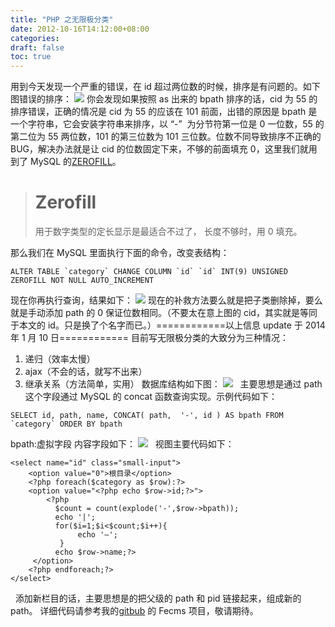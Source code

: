 ```yaml
---
title: "PHP 之无限极分类"
date: 2012-10-16T14:12:00+08:00
categories: 
draft: false
toc: true
---
```


用到今天发现一个严重的错误，在 id 超过两位数的时候，排序是有问题的。如下图错误的排序： ![](https://blog-1251237404.cos.ap-guangzhou.myqcloud.com/20190424160845.png) 你会发现如果按照 as 出来的 bpath 排序的话，cid 为 55 的排序错误，正确的情况是 cid 为 55 的应该在 101 前面，出错的原因是 bpath 是一个字符串，它会安装字符串来排序，以 “-”  为分节符第一位是 0 一位数，55 的第二位为 55 两位数，101 的第三位数为 101 三位数。位数不同导致排序不正确的 BUG，解决办法就是让 cid 的位数固定下来，不够的前面填充 0，这里我们就用到了 MySQL 的[ZEROFILL](http://www.2cto.com/database/201206/135566.html)。

> # Zerofill
> 
> 用于数字类型的定长显示是最适合不过了， 长度不够时，用 0 填充。

那么我们在 MySQL 里面执行下面的命令，改变表结构： 
    
    
    ALTER TABLE `category` CHANGE COLUMN `id` `id` INT(9) UNSIGNED ZEROFILL NOT NULL AUTO_INCREMENT

现在你再执行查询，结果如下： ![](https://blog-1251237404.cos.ap-guangzhou.myqcloud.com/20190424160901.png) 现在的补救方法要么就是把子类删除掉，要么就是手动添加 path 的 0 保证位数相同。（不要太在意上图的 cid，其实就是等同于本文的 id。只是换了个名字而已。）============以上信息 update 于 2014 年 1 月 10 日============ 目前写无限极分类的大致分为三种情况： 

  1. 递归（效率太慢）
  2. ajax（不会的话，就写不出来）
  3. 继承关系（方法简单，实用）
数据库结构如下图： ![](http://m2.img.libdd.com/farm5/2012/0913/15/2A76C895BDF8890113334C98FDE5BAEFC40F2905049E_491_205.PNG)   主要思想是通过 path 这个字段通过 MySQL 的 concat 函数查询实现。示例代码如下： 
    
    
    SELECT id, path, name, CONCAT( path,  '-', id ) AS bpath FROM  `category` ORDER BY bpath

bpath:虚拟字段 内容字段如下： ![](http://m1.img.libdd.com/farm4/2012/0913/15/8AA38893F111837AA9473C3B36B86B939CBBE405049E_495_201.PNG)   视图主要代码如下： 
    
    
    <select name="id" class="small-input">
        <option value="0">根目录</option>
        <?php foreach($category as $row):?>
        <option value="<?php echo $row->id;?>">
            <?php
              $count = count(explode('-',$row->bpath));
              echo '|';
              for($i=1;$i<$count;$i++){
                   echo '—';
               }   
              echo $row->name;?>
         </option>
        <?php endforeach;?>
    </select>

  添加新栏目的话，主要思想是的把父级的 path 和 pid 链接起来，组成新的 path。 详细代码请参考我的[gitbub](https://github.com/forecho) 的 Fecms 项目，敬请期待。